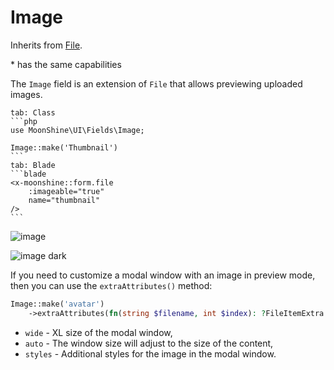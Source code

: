 # Image

Inherits from [File](/docs/{{version}}/fields/file).

\* has the same capabilities

The `Image` field is an extension of `File` that allows previewing uploaded images.

~~~tabs
tab: Class
```php
use MoonShine\UI\Fields\Image;

Image::make('Thumbnail')
```
tab: Blade
```blade
<x-moonshine::form.file
    :imageable="true"
    name="thumbnail"
/>
```
~~~

![image](https://raw.githubusercontent.com/moonshine-software/doc/3.x/resources/screenshots/image.png)

![image dark](https://raw.githubusercontent.com/moonshine-software/doc/3.x/resources/screenshots/image_dark.png)

If you need to customize a modal window with an image in preview mode, then you can use the `extraAttributes()` method:

```php
Image::make('avatar')
    ->extraAttributes(fn(string $filename, int $index): ?FileItemExtra => new FileItemExtra(wide: false, auto: true, styles: 'width: 250px;')),
```

- `wide` - XL size of the modal window,
- `auto` - The window size will adjust to the size of the content,
- `styles` - Additional styles for the image in the modal window.
